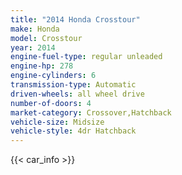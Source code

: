 ```yaml
---
title: "2014 Honda Crosstour"
make: Honda
model: Crosstour
year: 2014
engine-fuel-type: regular unleaded
engine-hp: 278
engine-cylinders: 6
transmission-type: Automatic
driven-wheels: all wheel drive
number-of-doors: 4
market-category: Crossover,Hatchback
vehicle-size: Midsize
vehicle-style: 4dr Hatchback
---
```


{{< car_info >}}

